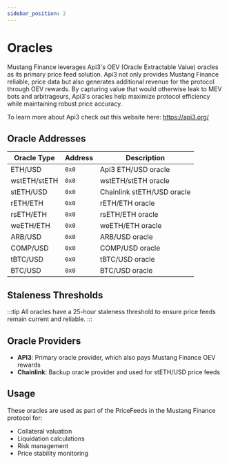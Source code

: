 ```yaml
---
sidebar_position: 2
---
```


# Oracles

Mustang Finance leverages Api3's OEV (Oracle Extractable Value) oracles as its primary price feed solution. Api3 not only provides Mustang Finance reliable, price data but also generates additional revenue for the protocol through OEV rewards. By capturing value that would otherwise leak to MEV bots and arbitrageurs, Api3's oracles help maximize protocol efficiency while maintaining robust price accuracy.

To learn more about Api3 check out this website here: https://api3.org/

## Oracle Addresses

| Oracle Type | Address | Description |
|-------------|---------|-------------|
| ETH/USD | `0x0` | Api3 ETH/USD oracle |
| wstETH/stETH | `0x0` | wstETH/stETH oracle |
| stETH/USD | `0x0` | Chainlink stETH/USD oracle |
| rETH/ETH | `0x0` | rETH/ETH oracle |
| rsETH/ETH | `0x0` | rsETH/ETH oracle |
| weETH/ETH | `0x0` | weETH/ETH oracle |
| ARB/USD | `0x0` | ARB/USD oracle |
| COMP/USD | `0x0` | COMP/USD oracle |
| tBTC/USD | `0x0` | tBTC/USD oracle |
| BTC/USD | `0x0` | BTC/USD oracle |

## Staleness Thresholds
:::tip
All oracles have a 25-hour staleness threshold to ensure price feeds remain current and reliable.
:::

## Oracle Providers

- **API3**: Primary oracle provider, which also pays Mustang Finance OEV rewards
- **Chainlink**: Backup oracle provider and used for stETH/USD price feeds

## Usage

These oracles are used as part of the PriceFeeds in the Mustang Finance protocol for:
- Collateral valuation
- Liquidation calculations
- Risk management
- Price stability monitoring



